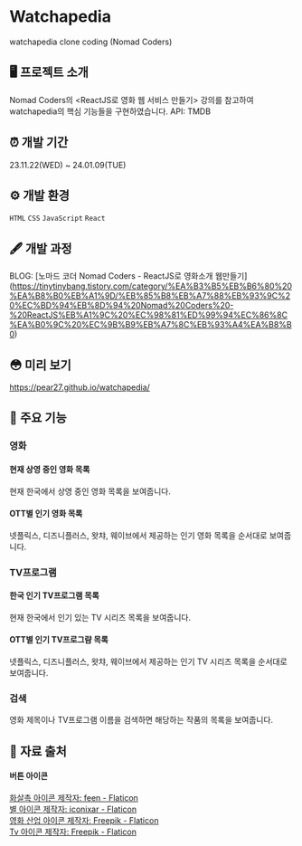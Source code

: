 # Watchapedia
watchapedia clone coding (Nomad Coders)

## 🖥 프로젝트 소개
Nomad Coders의 <ReactJS로 영화 웹 서비스 만들기> 강의를 참고하여 watchapedia의 핵심 기능들을 구현하였습니다.
API: TMDB
<br>

## ⏰ 개발 기간
23.11.22(WED) ~ 24.01.09(TUE)

## ⚙️ 개발 환경
`HTML` `CSS` `JavaScript` `React`

## 🖋 개발 과정
BLOG: [노마드 코더 Nomad Coders - ReactJS로 영화소개 웹만들기]
(https://tinytinybang.tistory.com/category/%EA%B3%B5%EB%B6%80%20%EA%B8%B0%EB%A1%9D/%EB%85%B8%EB%A7%88%EB%93%9C%20%EC%BD%94%EB%8D%94%20Nomad%20Coders%20-%20ReactJS%EB%A1%9C%20%EC%98%81%ED%99%94%EC%86%8C%EA%B0%9C%20%EC%9B%B9%EB%A7%8C%EB%93%A4%EA%B8%B0)

## 😳 미리 보기
https://pear27.github.io/watchapedia/

## 📌 주요 기능
### 영화
#### 현재 상영 중인 영화 목록
현재 한국에서 상영 중인 영화 목록을 보여줍니다.
#### OTT별 인기 영화 목록
넷플릭스, 디즈니플러스, 왓챠, 웨이브에서 제공하는 인기 영화 목록을 순서대로 보여줍니다.
### TV프로그램
#### 한국 인기 TV프로그램 목록
현재 한국에서 인기 있는 TV 시리즈 목록을 보여줍니다.
#### OTT별 인기 TV프로그럄 목록
넷플릭스, 디즈니플러스, 왓챠, 웨이브에서 제공하는 인기 TV 시리즈 목록을 순서대로 보여줍니다.
### 검색
영화 제목이나 TV프로그램 이름을 검색하면 해당하는 작품의 목록을 보여줍니다.

## 🤝 자료 출처
#### 버튼 아이콘
<a href="https://www.flaticon.com/kr/free-icons/" title="화살촉 아이콘">화살촉 아이콘  제작자: feen - Flaticon</a><br>
<a href="https://www.flaticon.com/kr/free-icons/" title="별 아이콘">별 아이콘  제작자: iconixar - Flaticon</a><br>
<a href="https://www.flaticon.com/kr/free-icons/-" title="영화 산업 아이콘">영화 산업 아이콘  제작자: Freepik - Flaticon</a><br>
<a href="https://www.flaticon.com/kr/free-icons/tv" title="tv 아이콘">Tv 아이콘  제작자: Freepik - Flaticon</a>
